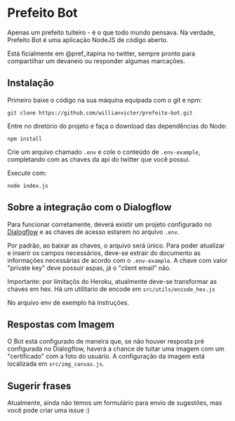 # Prefeito Bot

Apenas um prefeito tuiteiro - é o que todo mundo pensava.
Na verdade, Prefeito Bot é uma aplicação NodeJS de código aberto.

Está ficialmente em @pref_itapina no twitter, sempre pronto para compartilhar
um devaneio ou responder algumas marcações.

## Instalação

Primeiro baixe o código na sua máquina equipada com o git e npm:

`git clone https://github.com/willianvicter/prefeito-bot.git`

Entre no diretório do projeto e faça o download das dependências do Node:

`npm install`

Crie um arquivo chamado `.env` e cole o conteúdo de `.env-example`, completando
com as chaves da api do twitter que você possui.

Execute com:

`node index.js`

## Sobre a integração com o Dialogflow

Para funcionar corretamente, deverá existir um projeto configurado no [Dialogflow](dialogflow.cloud.google.com) e as chaves de acesso estarem no arquivo `.env`.

Por padrão, ao baixar as chaves, o arquivo será único. Para poder atualizar e inserir os campos necessários, deve-se extrair do documento as informações necessárias de acordo com o `.env-example`. A chave com valor "private key" deve possuir aspas, já o "client email" não.

Importante: por limitaçõs do Heroku, atualmente deve-se transformar as chaves em hex. Há um utilitario de encode em `src/utils/encode_hex.js`

No arquivo env de exemplo há instruções.

## Respostas com Imagem

O Bot está configurado de maneira que, se não houver resposta pré configurada no Dialogflow, haverá a chance de tuitar uma imagem com um "certificado" com a foto do usuário. A configuração da imagem está localizada em `src/img_canvas.js`.

## Sugerir frases

Atualmente, ainda não temos um formulário para envio de sugestões, mas você pode
criar uma issue :) 
